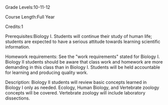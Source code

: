 Grade Levels:10-11-12

Course Length:Full Year

Credits:1

Prerequisites:Biology I. Students will continue their study of human life; students are expected to have a serious attitude towards learning scientific information.

Homework requirements: See the "work requirements" stated for Biology I. Biology II students should be aware that class work and homework are more demanding in this class than in Biology I. Students will be held accountable for learning and producing quality work.

Description: Biology II students will review basic concepts learned in Biology I only as needed. Ecology, Human Biology, and Vertebrate zoology concepts will be covered. Vertebrate zoology will include laboratory dissections.